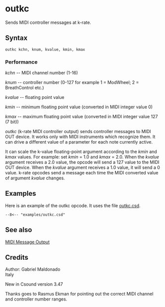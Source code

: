 <!--
id:outkc
category:Real-time MIDI:Output
-->
# outkc
Sends MIDI controller messages at k-rate.

## Syntax
``` csound-orc
outkc kchn, knum, kvalue, kmin, kmax
```

### Performance

_kchn_ -- MIDI channel number (1-16)

_knum_ -- controller number (0-127 for example 1 = ModWheel; 2 = BreathControl etc.)

_kvalue_ -- floating point value

_kmin_ -- minimum floating point value (converted in MIDI integer value 0)

_kmax_ -- maximum floating point value (converted in MIDI integer value 127 (7 bit))

_outkc_ (k-rate MIDI controller output) sends controller messages to MIDI OUT device. It works only with MIDI instruments which recognize them. It can drive a different value of a parameter for each note currently active.

It can scale the k-value floating-point argument according to the _kmin_ and _kmax_ values. For example: set _kmin_ = 1.0 and _kmax_ = 2.0.
When the _kvalue_ argument receives a 2.0 value, the opcode will send a 127 value to the MIDI OUT device. When the _kvalue_ argument receives a 1.0 value, it will send a 0 value. k-rate opcodes send a message each time the MIDI converted value of argument _kvalue_ changes.

## Examples

Here is an example of the outkc opcode. It uses the file [outkc.csd](../../examples/outkc.csd).

``` csound-csd title="Example of the outkc opcode." linenums="1"
--8<-- "examples/outkc.csd"
```

## See also

[MIDI Message Output](../../midi/output)

## Credits

Author: Gabriel Maldonado<br>
Italy<br>

New in Csound version 3.47

Thanks goes to Rasmus Ekman for pointing out the correct MIDI channel and controller number ranges.
